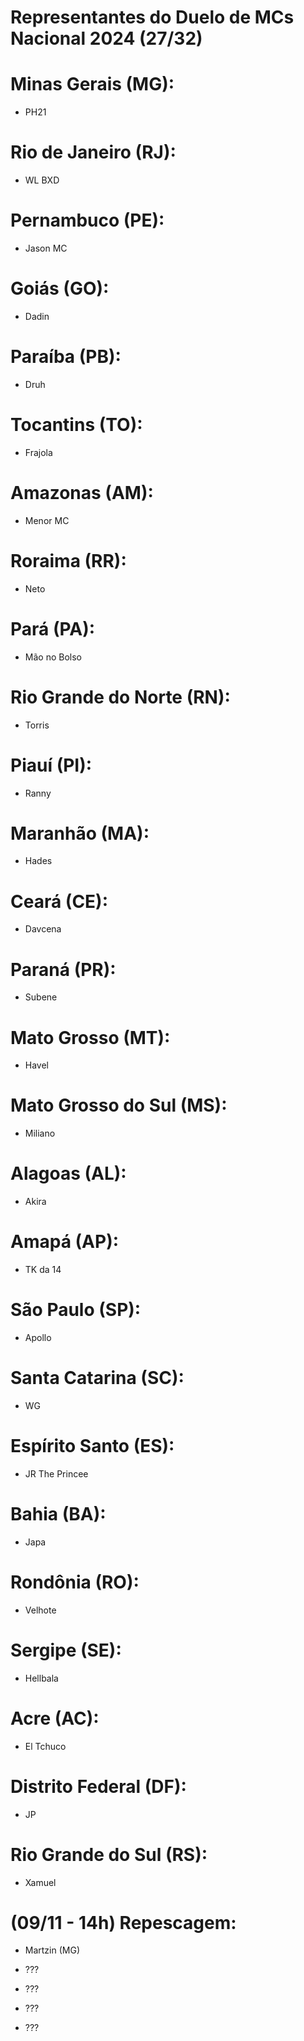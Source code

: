 # Representantes do Duelo de MCs Nacional 2024 (27/32)


# Minas Gerais (MG):

- PH21


# Rio de Janeiro (RJ):

- WL BXD


# Pernambuco (PE):

- Jason MC


# Goiás (GO):

- Dadin


# Paraíba (PB):

- Druh


# Tocantins (TO):

- Frajola


# Amazonas (AM):

- Menor MC


# Roraima (RR):

- Neto


# Pará (PA):

- Mão no Bolso


# Rio Grande do Norte (RN):

- Torris


# Piauí (PI):

- Ranny


# Maranhão (MA):

- Hades


# Ceará (CE):

- Davcena


# Paraná (PR):

- Subene


# Mato Grosso (MT): 

- Havel


# Mato Grosso do Sul (MS):

- Miliano


# Alagoas (AL):

- Akira


# Amapá (AP):

- TK da 14


# São Paulo (SP):

- Apollo


# Santa Catarina (SC):

- WG


# Espírito Santo (ES):

- JR The Princee


# Bahia (BA):

- Japa


# Rondônia (RO):

- Velhote


# Sergipe (SE):

- Hellbala


# Acre (AC):

- El Tchuco


# Distrito Federal (DF):

- JP


# Rio Grande do Sul (RS):

- Xamuel


# (09/11 - 14h) Repescagem:

- Martzin (MG)

- ???

- ???

- ???

- ???

